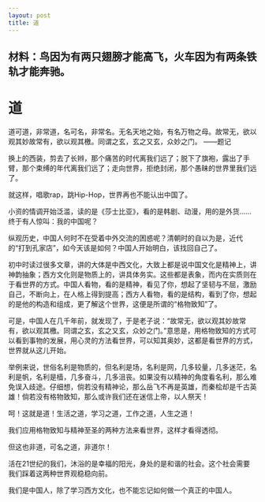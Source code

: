 ```yaml
---
layout: post
title: 道
---
```


## 材料：鸟因为有两只翅膀才能高飞，火车因为有两条铁轨才能奔驰。

# 道 #

道可道，非常道，名可名，非常名。无名天地之始，有名万物之母。故常无，欲以观其妙故常有，欲以观其檄。同谓之玄，玄之又玄，众妙之门。  ——题记

换上的西装，剪去了长辫，那个痛苦的时代离我们远了；脱下了旗袍，露出了手臂，那个束缚的年代离我们远了；走向世界，拒绝封闭，那个愚昧的世界里我们远了。

就这样，唱歌rap，跳Hip-Hop，世界再也不能认出中国了。

小资的情调开始泛滥，读的是《莎士比亚》，看的是韩剧、动漫，用的是外货……终于有人惊叫：我的中国呢？

纵观历史，中国人何时不在受着中外交流的困惑呢？清朝时的自以为是，近代的“打到孔家店”，如今天该是如何？中国人开始明白，该找回自己了。

初中时读过很多文章，讲的大体是中西文化，大致上都是说中国文化是精神上，讲神韵抽象；西方文化则是物质上的，讲具体务实。这些都是表象，而内在实质则在于看世界的方式。中国人看物，看的是精神，看见了你，想起了坚韧与不屈，激励自己，不断向上，在人格上得到提高；西方人看物，看的是结构，看到了你，想起的是他的构造和组成，更了解这个世界，这便是所谓的“格物致知”了。

可是，中国人在几千年前，就发现了，于是老子说：“故常无，欲以观其妙故常有，欲以观其檄。同谓之玄，玄之又玄，众妙之门。”意思是，用格物致知的方式可以看到事物的发展，用心灵的方法看世界，可以知其奥妙，这都是看世界的方式，世界就从这儿开始。

举例来说，世俗名利是物质的，但名利是场，名利是网，几多较量，几多迷茫，名利是帆，名利是樯，几多奋斗，几多沮丧。如果没有以精神的角度看名利，那么难免误入歧途。仔细想，倘若没有精神论，那么岳飞不再是英雄，而秦桧却是千古英雄！倘若没有格物致知，那么或许我们还在迷信上帝，以人祭天！

呵！这就是道！生活之道，学习之道，工作之道，人生之道！

我们应用格物致知与精神至圣的两种方法来看世界，这样才看得透彻。

但这也非道，可名之道，非道尔！

活在21世纪的我们，沐浴的是幸福的阳光，身处的是和谐的社会。这个社会需要我们踩着这两种世界观稳稳向前。

我们是中国人，除了学习西方文化，也不能忘记如何做一个真正的中国人。


